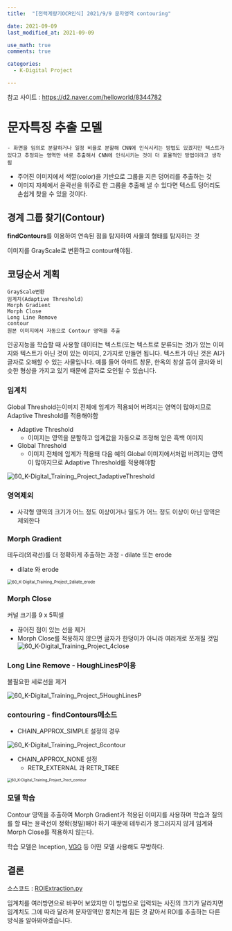 ```yaml
---
title:  "[전력계량기OCR인식] 2021/9/9 문자영역 contouring"

date: 2021-09-09
last_modified_at: 2021-09-09

use_math: true
comments: true

categories:
  - K-Digital Project

---
```

참고 사이트 : https://d2.naver.com/helloworld/8344782



# 문자특징 추출 모델

	- 화면을 임의로 분할하거나 일정 비율로 분할해 CNN에 인식시키는 방법도 있겠지만 텍스트가 있다고 추정되는 영역만 바로 추출해서 CNN에 인식시키는 것이 더 효율적인 방법이라고 생각됨

- 주어진 이미지에서 색깔(color)을 기반으로 그룹을 지은 덩어리를 추출하는 것
- 이미지 자체에서 윤곽선을 위주로 한 그룹을 추출해 낼 수 있다면 텍스트 덩어리도 손쉽게 찾을 수 있을 것이다.









## 경계 그룹 찾기(Contour)

**findContours**를 이용하여 연속된 점을 탐지하여 사물의 형태를 탐지하는 것

이미지를 GrayScale로 변환하고 contour해야됨.



## 코딩순서 계획

```
GrayScale변환
임계치(Adaptive Threshold)
Morph Gradient
Morph Close
Long Line Remove
contour
원본 이미지에서 자동으로 Contour 영역을 추출
```

인공지능을 학습할 때 사용할 데이터는 텍스트(또는 텍스트로 분류되는 것)가 있는 이미지와 텍스트가 아닌 것이 있는 이미지, 2가지로 만들면 됩니다.  텍스트가 아닌 것은 AI가 글자로 오해할 수 있는 사물입니다. 예를 들어 아파트 창문, 한옥의 창살 등이 글자와 비슷한 형상을 가지고 있기 때문에 글자로 오인될 수 있습니다.



### 임계치

Global Threshold는이미지 전체에 임계가 적용되어 버려지는 영역이 많아지므로 Adaptive Threshold를 적용해야함

- Adaptive Threshold
  - 이미지는 영역을 분할하고 임계값을 자동으로 조정해 얻은 흑백 이미지
- Global Threshold
  - 이미지 전체에 임계가 적용돼 다음 예의 Global 이미지에서처럼 버려지는 영역이 많아지므로 Adaptive Threshold를 적용해야함

![60_K-Digital_Training_Project_1adaptiveThreshold](C:\Users\admin\Documents\GitHub\2SEHI.github.io\assets\images\60_K-Digital_Training_Project_1adaptiveThreshold.jpg)

### 영역제외

- 사각형 영역의 크기가 어느 정도 이상이거나 밀도가 어느 정도 이상이 아닌 영역은 제외한다



### Morph Gradient

테두리(외곽선)를 더 정확하게 추출하는 과정 - dilate 또는 erode

- dilate 와 erode

<img src="C:\Users\admin\Documents\GitHub\2SEHI.github.io\assets\images\60_K-Digital_Training_Project_2dilate_erode.png" alt="60_K-Digital_Training_Project_2dilate_erode" style="zoom:67%;" />



### Morph Close

커널 크기를 9 x 5픽셀

- 끊어진 점이 있는 선을 제거
- Morph Close를 적용하지 않으면 글자가 한덩이가 아니라 여러개로 쪼개질 것임
  ![60_K-Digital_Training_Project_4close](C:\Users\admin\Documents\GitHub\2SEHI.github.io\assets\images\60_K-Digital_Training_Project_4close.jpg)



### Long Line Remove - HoughLinesP이용

불필요한 세로선을 제거

![60_K-Digital_Training_Project_5HoughLinesP](C:\Users\admin\Documents\GitHub\2SEHI.github.io\assets\images\60_K-Digital_Training_Project_5HoughLinesP.jpg)

### contouring - findContours메소드

- CHAIN_APPROX_SIMPLE 설정의 경우

![60_K-Digital_Training_Project_6contour](C:\Users\admin\Documents\GitHub\2SEHI.github.io\assets\images\60_K-Digital_Training_Project_6contour.jpg)

- CHAIN_APPROX_NONE 설정 
  - RETR_EXTERNAL 과 RETR_TREE

<img src="C:\Users\admin\Documents\GitHub\2SEHI.github.io\assets\images\60_K-Digital_Training_Project_7rect_contour.png" alt="60_K-Digital_Training_Project_7rect_contour" style="zoom:60%;" />





### 모델 학습

 Contour 영역을 추출하여 Morph Gradient가 적용된 이미지를 사용하며 학습과 질의를 할 때는 윤곽선이 정확(정밀)해야 하기 때문에 테두리가 뭉그러지지 않게 임계와 Morph Close를 적용하지 않는다.

학습 모델은 Inception, [VGG](http://www.robots.ox.ac.uk/~vgg/research/very_deep/) 등 어떤 모델 사용해도 무방하다.



## 결론

소스코드 : [ROIExtraction.py](https://github.com/2SEHI/OCR-Text-Detection/tree/main/preprocessing/ROIExtraction.py)


임계치를 여러방면으로 바꾸어 보았지만 이 방법으로 입력되는 사진의 크기가 달라지면 임계치도 그에 따라 달라져 문자영역만 뭉치는게 힘든 것 같아서 ROI를 추출하는 다른 방식을 알아봐야겠습니다.

